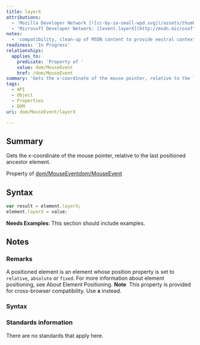 ```yaml
---
title: layerX
attributions:
  - 'Mozilla Developer Network [![cc-by-sa-small-wpd.svg](/assets/thumb/8/8c/cc-by-sa-small-wpd.svg/120px-cc-by-sa-small-wpd.svg.png)](http://creativecommons.org/licenses/by-sa/3.0/us/): [[event.layerX](https://developer.mozilla.org/en-US/docs/Web/API/event.layerX) Article]'
  - 'Microsoft Developer Network: [[event.layerX](http://msdn.microsoft.com/en-us/library/ie/gg130967(v=vs.85).aspx) Article]'
notes:
  - 'compatibility, clean-up of MSDN content to provide neutral context for non-standard property'
readiness: 'In Progress'
relationships:
  applies_to:
    predicate: 'Property of '
    value: dom/MouseEvent
    href: /dom/MouseEvent
summary: 'Gets the x-coordinate of the mouse pointer, relative to the last positioned ancestor element.'
tags:
  - API
  - Object
  - Properties
  - DOM
uri: dom/MouseEvent/layerX

---
```

## Summary

Gets the x-coordinate of the mouse pointer, relative to the last positioned ancestor element.

Property of [dom/MouseEvent](/dom/MouseEvent)[dom/MouseEvent](/dom/MouseEvent)

## Syntax

``` js
var result = element.layerX;
element.layerX = value;
```

**Needs Examples**: This section should include examples.

## Notes

### Remarks

A positioned element is an element whose position property is set to `relative`, `absolute` or `fixed`. For more information about element positioning, see About Element Positioning. **Note**  This property is provided for cross-browser compatibility. Use **x** instead.

### Syntax

### Standards information

There are no standards that apply here.
